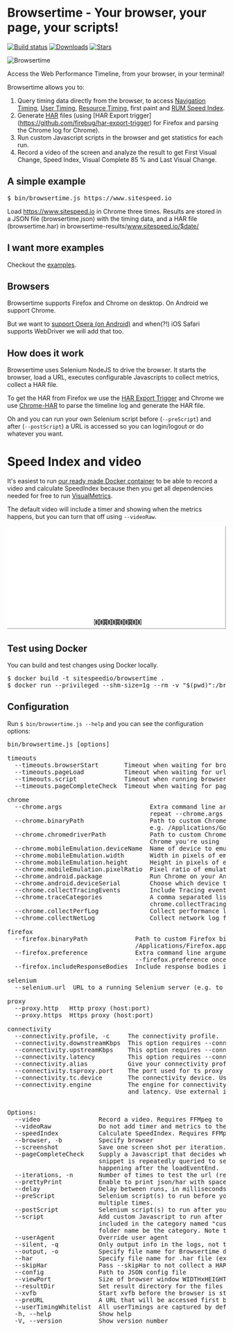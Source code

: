 # Browsertime - Your browser, your page, your scripts!
[![Build status][travis-image]][travis-url]
[![Downloads][downloads-image]][downloads-url]
[![Stars][stars-image]][stars-url]

![Browsertime](browsertime.png)

Access the Web Performance Timeline, from your browser, in your terminal!

Browsertime allows you to:
 1. Query timing data directly from the browser, to access [Navigation Timing](http://kaaes.github.io/timing/info.html), [User Timing](http://www.html5rocks.com/en/tutorials/webperformance/usertiming/),
[Resource Timing](http://www.w3.org/TR/resource-timing/), first paint and [RUM Speed Index](https://github.com/WPO-Foundation/RUM-SpeedIndex).
 1. Generate [HAR](http://www.softwareishard.com/blog/har-12-spec/) files (using [HAR Export trigger] (https://github.com/firebug/har-export-trigger) for Firefox and parsing the Chrome log for Chrome).
 1. Run custom Javascript scripts in the browser and get statistics for each run.
 1. Record a video of the screen and analyze the result to get First Visual Change, Speed Index, Visual Complete 85 % and Last Visual Change.

## A simple example

<pre>
$ bin/browsertime.js https://www.sitespeed.io
</pre>

Load https://www.sitespeed.io in Chrome three times. Results are stored in a JSON file (browsertime.json) with the timing data, and a HAR file (browsertime.har) in browsertime-results/www.sitespeed.io/$date/

## I want more examples
Checkout the [examples](docs/examples/README.md).

## Browsers
Browsertime supports Firefox and Chrome on desktop. On Android we support Chrome.

But we want to [support Opera (on Android)](https://github.com/tobli/browsertime/issues/150)  and when(?!) iOS Safari supports WebDriver we will add that too.

## How does it work
Browsertime uses Selenium NodeJS to drive the browser. It starts the browser, load a URL, executes configurable Javascripts to collect metrics, collect a HAR file.

To get the HAR from Firefox we use the [HAR Export Trigger](https://github.com/firebug/har-export-trigger) and Chrome we use [Chrome-HAR](https://github.com/sitespeedio/chrome-har) to parse the timeline log and generate the HAR file.

Oh and you can run your own Selenium script before (<code>--preScript</code>) and after (<code>--postScript</code>) a URL is accessed so you can login/logout or do whatever you want.

# Speed Index and video
It's easiest to run [our ready made Docker container](https://hub.docker.com/r/sitespeedio/browsertime/) to be able to record a video and calculate SpeedIndex because then you get all dependencies needed for free to run [VisualMetrics](https://github.com/WPO-Foundation/visualmetrics).

The default video will include a timer and showing when the metrics happens, but you can turn that off using <code>--videoRaw</code>.

<img src="https://raw.githubusercontent.com/sitespeedio/sitespeed.io/master/docs/img/video-example.gif">

## Test using Docker
You can build and test changes using Docker locally.

<pre>
$ docker build -t sitespeedio/browsertime .
$ docker run --privileged --shm-size=1g --rm -v "$(pwd)":/browsertime-results sitespeedio/browsertime -n 1 -c cable --video --speedIndex https://www.sitespeed.io/
</pre>

## Configuration
Run <code>$ bin/browsertime.js --help</code> and you can see the configuration options:

<pre>
bin/browsertime.js [options] <url>

timeouts
  --timeouts.browserStart       Timeout when waiting for browser to start, in milliseconds                                           [number] [default: 60000]
  --timeouts.pageLoad           Timeout when waiting for url to load, in milliseconds                                               [number] [default: 300000]
  --timeouts.script             Timeout when running browser scripts, in milliseconds                                                [number] [default: 80000]
  --timeouts.pageCompleteCheck  Timeout when waiting for page to complete loading, in milliseconds                                  [number] [default: 300000]

chrome
  --chrome.args                        Extra command line arguments to pass to the Chrome process (e.g. --no-sandbox). To add multiple arguments to Chrome,
                                       repeat --chrome.args once per argument.
  --chrome.binaryPath                  Path to custom Chrome binary (e.g. Chrome Canary). On OS X, the path should be to the binary inside the app bundle,
                                       e.g. /Applications/Google Chrome Canary.app/Contents/MacOS/Google Chrome Canary
  --chrome.chromedriverPath            Path to custom Chromedriver binary. Make sure to use a Chromedriver version that's compatible with the version of
                                       Chrome you're using
  --chrome.mobileEmulation.deviceName  Name of device to emulate. Works only standalone (see list in Chrome DevTools, but add company like 'Apple iPhone 6')
  --chrome.mobileEmulation.width       Width in pixels of emulated mobile screen (e.g. 360)                                                           [number]
  --chrome.mobileEmulation.height      Height in pixels of emulated mobile screen (e.g. 640)                                                          [number]
  --chrome.mobileEmulation.pixelRatio  Pixel ratio of emulated mobile screen (e.g. 2.0)
  --chrome.android.package             Run Chrome on your Android device. Set to com.android.chrome for default Chrome version.
  --chrome.android.deviceSerial        Choose which device to use. If you do not set it, random device will be used.
  --chrome.collectTracingEvents        Include Tracing events in the performance log (implies chrome.collectPerfLog).                                [boolean]
  --chrome.traceCategories             A comma separated list of Tracing event categories to include in the performance log (implies
                                       chrome.collectTracingEvents).                                                                                  [string]
  --chrome.collectPerfLog              Collect performance log from Chrome with Page and Network events and save to disk.                            [boolean]
  --chrome.collectNetLog               Collect network log from Chrome and save to disk.                                                             [boolean]

firefox
  --firefox.binaryPath             Path to custom Firefox binary (e.g. Firefox Nightly). On OS X, the path should be to the binary inside the app bundle, e.g.
                                   /Applications/Firefox.app/Contents/MacOS/firefox-bin
  --firefox.preference             Extra command line arguments to pass Firefox preferences by the format key:value To add multiple preferences, repeat
                                   --firefox.preference once per argument.
  --firefox.includeResponseBodies  Include response bodies in HAR                                                                                    [boolean]

selenium
  --selenium.url  URL to a running Selenium server (e.g. to run a browser on another machine).

proxy
  --proxy.http   Http proxy (host:port)                                                                                                               [string]
  --proxy.https  Https proxy (host:port)                                                                                                              [string]

connectivity
  --connectivity.profile, -c     The connectivity profile.  [choices: "3g", "3gfast", "3gslow", "3gem", "2g", "cable", "native", "custom"] [default: "native"]
  --connectivity.downstreamKbps  This option requires --connectivity.profile be set to "custom".
  --connectivity.upstreamKbps    This option requires --connectivity.profile be set to "custom".
  --connectivity.latency         This option requires --connectivity.profile be set to "custom".
  --connectivity.alias           Give your connectivity profile a custom name
  --connectivity.tsproxy.port    The port used for ts proxy                                                                                    [default: 1080]
  --connectivity.tc.device       The connectivity device. Used for engine tc.                                                                [default: "eth0"]
  --connectivity.engine          The engine for connectivity. TSProxy needs Python 2.7. TC (Linux Traffic Control) needs tc work but will only setup upload
                                 and latency. Use external if you set the connectivity outside of Browsertime.
                                                                                                   [choices: "tc", "tsproxy", "external"] [default: "tsproxy"]

Options:
  --video                Record a video. Requires FFMpeg to be installed                                                                             [boolean]
  --videoRaw             Do not add timer and metrics to the video                                                                                   [boolean]
  --speedIndex           Calculate SpeedIndex. Requires FFMpeg and python dependencies                                                               [boolean]
  --browser, -b          Specify browser                                                                    [choices: "chrome", "firefox"] [default: "chrome"]
  --screenshot           Save one screen shot per iteration.                                                                                         [boolean]
  --pageCompleteCheck    Supply a Javascript that decides when the browser is finished loading the page and can start to collect metrics. The Javascript
                         snippet is repeatedly queried to see if page has completed loading (indicated by the script returning true). Use it to fetch timings
                         happening after the loadEventEnd.
  --iterations, -n       Number of times to test the url (restarting the browser between each test)                                      [number] [default: 3]
  --prettyPrint          Enable to print json/har with spaces and indentation. Larger files, but easier on the eye.                 [boolean] [default: false]
  --delay                Delay between runs, in milliseconds                                                                             [number] [default: 0]
  --preScript            Selenium script(s) to run before you test your URL (use it for login, warm the cache, etc). Note that --preScript can be passed
                         multiple times.
  --postScript           Selenium script(s) to run after you test your URL (use it for logout etc). Note that --postScript can be passed multiple times.
  --script               Add custom Javascript to run after the page has finished loading to collect metrics. If a single js file is specified, it will be
                         included in the category named "custom" in the output json. Pass a folder to include all .js scripts in the folder, and have the
                         folder name be the category. Note that --script can be passed multiple times.
  --userAgent            Override user agent
  --silent, -q           Only output info in the logs, not to the console. Enter twice to suppress summary line.                                       [count]
  --output, -o           Specify file name for Browsertime data (ex: 'browsertime'). Unless specified, file will be named browsertime.json
  --har                  Specify file name for .har file (ex: 'browsertime'). Unless specified, file will be named browsertime.har
  --skipHar              Pass --skipHar to not collect a HAR file.                                                                                   [boolean]
  --config               Path to JSON config file
  --viewPort             Size of browser window WIDTHxHEIGHT or "maximize". Note that "maximize" is ignored for xvfb.
  --resultDir            Set result directory for the files produced by Browsertime
  --xvfb                 Start xvfb before the browser is started                                                                   [boolean] [default: false]
  --preURL               A URL that will be accessed first by the browser before the URL that you wanna analyze. Use it to fill the cache.
  --userTimingWhitelist  All userTimings are captured by default this option takes a regex that will whitelist which userTimings to capture in the results.
  -h, --help             Show help                                                                                                                   [boolean]
  -V, --version          Show version number                                                                                                         [boolean]
  </pre>

[travis-image]: https://img.shields.io/travis/sitespeedio/browsertime.svg?style=flat-square
[travis-url]: https://travis-ci.org/sitespeedio/browsertime
[stars-url]: https://github.com/tobli/sitespeedio/stargazers
[stars-image]: https://img.shields.io/github/stars/sitespeedio/browsertime.svg?style=flat-square
[downloads-image]: http://img.shields.io/npm/dm/browsertime.svg?style=flat-square
[downloads-url]: https://npmjs.org/package/browsertime

